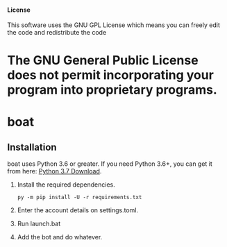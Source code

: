 #### License
This software uses the GNU GPL License which means you can freely edit the code and redistribute the code
# The GNU General Public License does not permit incorporating your program into proprietary programs.

# boat

## Installation
boat uses Python 3.6 or greater. If you need Python 3.6+, you can get it from here: [Python 3.7 Download](https://www.python.org/downloads/release/python-376/ "Python 3.7 Download").


1. Install the required dependencies.

    ```
    py -m pip install -U -r requirements.txt
    ```

2. Enter the account details on settings.toml.

3. Run launch.bat

4. Add the bot and do whatever.


